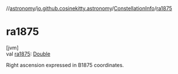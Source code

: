 //[astronomy](../../../index.md)/[io.github.cosinekitty.astronomy](../index.md)/[ConstellationInfo](index.md)/[ra1875](ra1875.md)

# ra1875

[jvm]\
val [ra1875](ra1875.md): [Double](https://kotlinlang.org/api/latest/jvm/stdlib/kotlin/-double/index.html)

Right ascension expressed in B1875 coordinates.
